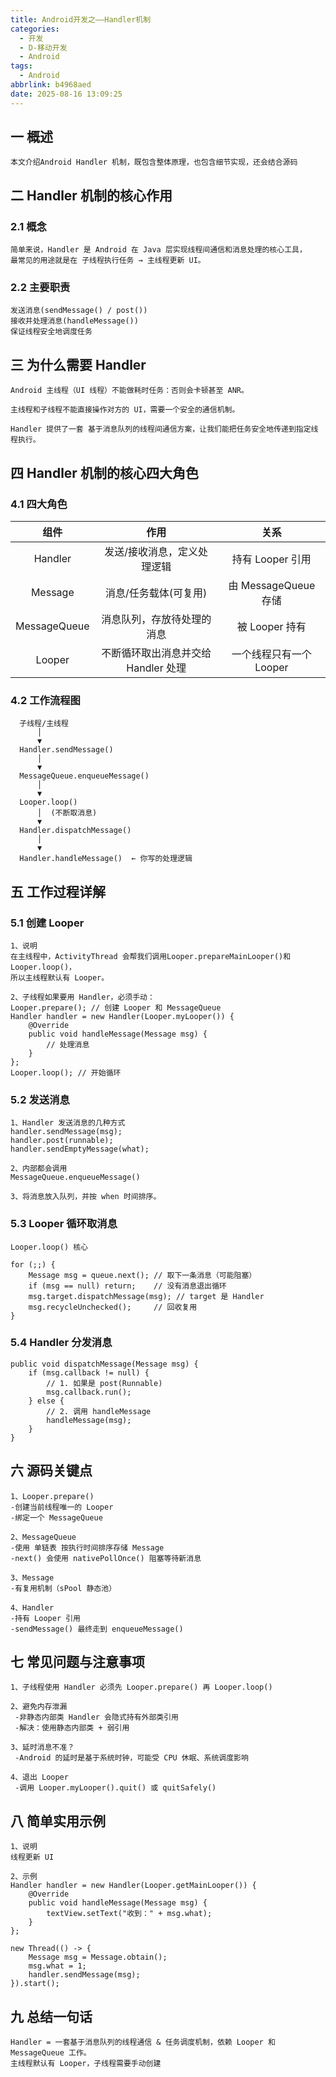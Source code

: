 ```yaml
---
title: Android开发之——Handler机制
categories:
  - 开发
  - D-移动开发
  - Android
tags:
  - Android
abbrlink: b4968aed
date: 2025-08-16 13:09:25
---
```

## 一 概述

```
本文介绍Android Handler 机制，既包含整体原理，也包含细节实现，还会结合源码
```

<!--more-->

## 二 Handler 机制的核心作用

### 2.1 概念

```
简单来说，Handler 是 Android 在 Java 层实现线程间通信和消息处理的核心工具，
最常见的用途就是在 子线程执行任务 → 主线程更新 UI。
```

### 2.2 主要职责

```
发送消息(sendMessage() / post())
接收并处理消息(handleMessage())
保证线程安全地调度任务
```

## 三 为什么需要 Handler

```
Android 主线程（UI 线程）不能做耗时任务：否则会卡顿甚至 ANR。

主线程和子线程不能直接操作对方的 UI，需要一个安全的通信机制。

Handler 提供了一套 基于消息队列的线程间通信方案，让我们能把任务安全地传递到指定线程执行。
```

## 四 Handler 机制的核心四大角色

### 4.1 四大角色

|     组件     |                作用                 |          关系           |
| :----------: | :---------------------------------: | :---------------------: |
|   Handler    |     发送/接收消息，定义处理逻辑     |    持有 Looper 引用     |
|   Message    |        消息/任务载体(可复用)        |  由 MessageQueue 存储   |
| MessageQueue |     消息队列，存放待处理的消息      |     被 Looper 持有      |
|    Looper    | 不断循环取出消息并交给 Handler 处理 | 一个线程只有一个 Looper |

### 4.2 工作流程图

```
  子线程/主线程
      │
      ▼
  Handler.sendMessage()
      │
      ▼
  MessageQueue.enqueueMessage()
      │
      ▼
  Looper.loop()
      │  (不断取消息)
      ▼
  Handler.dispatchMessage()
      │
      ▼
  Handler.handleMessage()  ← 你写的处理逻辑
```

## 五 工作过程详解

### 5.1 创建 Looper

```
1、说明
在主线程中，ActivityThread 会帮我们调用Looper.prepareMainLooper()和Looper.loop()，
所以主线程默认有 Looper。

2、子线程如果要用 Handler，必须手动：
Looper.prepare(); // 创建 Looper 和 MessageQueue
Handler handler = new Handler(Looper.myLooper()) {
    @Override
    public void handleMessage(Message msg) {
        // 处理消息
    }
};
Looper.loop(); // 开始循环
```

### 5.2 发送消息

```
1、Handler 发送消息的几种方式
handler.sendMessage(msg);
handler.post(runnable);
handler.sendEmptyMessage(what);

2、内部都会调用
MessageQueue.enqueueMessage()

3、将消息放入队列，并按 when 时间排序。
```

### 5.3 Looper 循环取消息

```
Looper.loop() 核心

for (;;) {
    Message msg = queue.next(); // 取下一条消息（可能阻塞）
    if (msg == null) return;    // 没有消息退出循环
    msg.target.dispatchMessage(msg); // target 是 Handler
    msg.recycleUnchecked();     // 回收复用
}
```

### 5.4 Handler 分发消息

```
public void dispatchMessage(Message msg) {
    if (msg.callback != null) {  
        // 1. 如果是 post(Runnable)
        msg.callback.run();
    } else {
        // 2. 调用 handleMessage
        handleMessage(msg);
    }
}
```

## 六 源码关键点

```
1、Looper.prepare()
-创建当前线程唯一的 Looper
-绑定一个 MessageQueue

2、MessageQueue
-使用 单链表 按执行时间排序存储 Message
-next() 会使用 nativePollOnce() 阻塞等待新消息

3、Message
-有复用机制（sPool 静态池）

4、Handler
-持有 Looper 引用
-sendMessage() 最终走到 enqueueMessage()
```

## 七 常见问题与注意事项

```
1、子线程使用 Handler 必须先 Looper.prepare() 再 Looper.loop()

2、避免内存泄漏
 -非静态内部类 Handler 会隐式持有外部类引用
 -解决：使用静态内部类 + 弱引用

3、延时消息不准？
 -Android 的延时是基于系统时钟，可能受 CPU 休眠、系统调度影响

4、退出 Looper
 -调用 Looper.myLooper().quit() 或 quitSafely()
```

## 八 简单实用示例

```
1、说明
线程更新 UI

2、示例
Handler handler = new Handler(Looper.getMainLooper()) {
    @Override
    public void handleMessage(Message msg) {
        textView.setText("收到：" + msg.what);
    }
};

new Thread(() -> {
    Message msg = Message.obtain();
    msg.what = 1;
    handler.sendMessage(msg);
}).start();
```

## 九 总结一句话

```
Handler = 一套基于消息队列的线程通信 & 任务调度机制，依赖 Looper 和 MessageQueue 工作。
主线程默认有 Looper，子线程需要手动创建
```

